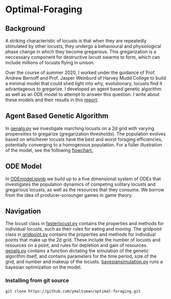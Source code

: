 # Optimal-Foraging
<h2>Background</h2>
<p> A striking characteristic of locusts is that when they are repeatedly stimulated by other locusts, they undergo a behavioural and physiological phase change in which they become gregarious. This gregarization is a neccessary component for destructive locust swarms to form, which can include millions of locusts flying in unison. </p>
<p>Over the course of summer 2020, I worked under the guidance of Prof. Andrew Bernoff and Prof. Jasper Weinburd of Harvey Mudd College to build a minimal model that could shed light into why, evolutionary, locusts find it advantageous to gregarize. I developed an agent based genetic algorithm as well as an ODE model to attempt to answer this question. I write about these models and their results in this <a href="https://drive.google.com/file/d/1MdATwdaKxNiT2bbB2fi1LEAmZ3JclstG/view">report</a>.
<h2>Agent Based Genetic Algorithm</h2>
<p>In <a href="https://github.com/ymaltsman/Optimal-Foraging/blob/master/genalg.py">genalg.py</a> we investigate marching locusts on a 2d grid with varying propensities to gregarize (gregarization thresholds). The population evolves based on whichever locusts have the best and worst foraging efficiencies, potentially converging to a homogenous population. For a fuller illustration of the model, see the following <a href ="https://www.zenflowchart.com/docs/view/15wNJAPdRnVVdGyOXpZK">flowchart.</a></p>
<h2>ODE Model</h2>
In <a href="https://github.com/ymaltsman/Optimal-Foraging/blob/master/ODEmodel.ipynb">ODEmodel.ipynb</a> we build up to a five dimensional system of ODEs that investigates the population dynamics of competing solitary locusts and gregarious locusts, as well as the resources that they consume. We borrow from the idea of producer-scrounger games in game theory. 
<h2>Navigation</h2>
<p>The locust class in <a href="https://github.com/ymaltsman/Optimal-Foraging/blob/master/classes/fasterlocust.py">fasterlocust.py</a> contains the properties and methods for individual locusts, such as their rules for eating and moving. The gridpoint class in<a href="https://github.com/ymaltsman/Optimal-Foraging/blob/master/classes/gridpoint.py"> gridpoint.py</a> contains the properties and methods for individual points that make up the 2d grid. These include the number of locusts and resources on a point, and rules for depletion and gain of resources. <a href="https://github.com/ymaltsman/Optimal-Foraging/blob/genalg.py">genalg.py</a> contains a function dictating the simulation of the genetic algorithm itself, and contains parameters for the time period, size of the grid, and number and makeup of the locusts. <a href="https://github.com/ymaltsman/Optimal-Foraging/blob/master/bayesopt/bayesiansimulation.py">bayesiansimulation.py</a> runs a bayesian optimization on the model.</p>
<h3> Installing from git source </h3>

```
git clone https://github.com/ymaltsman/optimal-foraging.git

```
